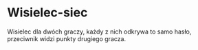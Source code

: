 # Wisielec-siec
Wisielec dla dwóch graczy, każdy z nich odkrywa to samo hasło, przeciwnik widzi punkty drugiego gracza.
